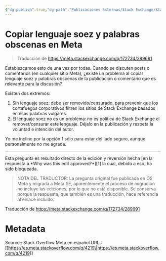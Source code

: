 ```yaml
---
{"dg-publish":true,"dg-path":"Publicaciones Externas/Stack Exchange/Stack Overflow en español/Stack Overflow en español Meta/es.meta.stackoverflow.com-4219.md","permalink":"/publicaciones-externas/stack-exchange/stack-overflow-en-espanol/stack-overflow-en-espanol-meta/es-meta-stackoverflow-com-4219/","title":"Copiar lenguaje soez y palabras obscenas en Meta","hide":true,"noteIcon":"\"0\"","created":"2024-04-03T12:49:10.511-06:00","updated":"2024-04-05T16:44:04.131-06:00"}
---
```


# Copiar lenguaje soez y palabras obscenas en Meta

> Traducción de https://meta.stackexchange.com/q/172734/289691

Establezcamos esto de una vez por todas. Cuando se discuten posts o comentarios (en cualquier sitio Meta), ¿existe un problema al copiar lenguaje soez y palabras obscenas de la publicación o comentario que es relevante para la discusión?

Existen dos extremos:

1. Sin lenguaje soez: debe ser removido/censurado, para prevenir que los cortafuegos corporativos filtren los sitios de Stack Exchange basados en esas palabras vulgares.
2. El lenguaje soez no es un problema: no es política de Stack Exchange el remover/censurar este lenguaje. Déjalo en la publicación y respeta la voluntad e intención del autor.

Yo me inclino por la opción 1 sólo para estar del lado seguro, aunque personalmente no me agrada.

<hr>
Esta pregunta es resultado directo de la edición y reversión hecha [en la respuesta a *Why was this edit approved?*][1] la cual, debido a eso, ha sido bloqueada.

>NOTA DEL TRADUCTOR: La pregunta original fue publicada en OS Meta y migrada a Meta SE, aparentemente el proceso de migración no incluye las ediciones, por lo que no está disponible. Se conserva porque la respuesta, que también es una traducción, hace referencia al enlace incluido.

Traducción de https://meta.stackexchange.com/q/172734/289691

  [1]: https://meta.stackoverflow.com/posts/172684/revisions


  [1]: https://meta.stackoverflow.com/posts/172684/revisions

# Metadata
Source:: Stack Overflow Meta en español
URL:: [[https://es.meta.stackoverflow.com/q/4219\|https://es.meta.stackoverflow.com/q/4219]]

